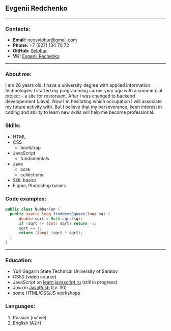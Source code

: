 ## Evgenii Redchenko

---

### Contacts:

- **Email:** [neosylphur@gmail.com](mailto:neosylphur@gmail.com)
- **Phone:** +7 (927) 134 70 72
- **GitHub:** [Sylphur](https://github.com/Sylphur/)
- **VK:** [Evgenii Rechenko](https://vk.com/id45209090)

---

### About me:

I am 26 years old. I have a university degree with applied information technologies.I started my programming carrier year ago with a commercial project - a site for restoraunt. After I was changed to backend developement (Java). Now I`m hesitating which occupation I will associate my future activity with. But I believe that my perseverance, keen interest in coding and ability to learn new skills will help me become professional.

### Skills:

- HTML
- CSS
  - bootstrap
- JavaScript
  - fundamentals
- Java
  - core
  - collections
- SQL basics
- Figma, Photoshop basics

### Code examples:

```Java
public class NumberFun {
  public static long findNextSquare(long sq) {
      double sqrt = Math.sqrt(sq);
      if (sqrt != (int) sqrt) return -1;
      sqrt += 1;
      return (long) (sqrt * sqrt);
  }
}
```

---

### Education:

- Yuri Gagarin State Technical University of Saratov
- CS50 (video cource)
- JavaScript on [learn.javascript.ru](https://learn.javascript.ru) (still in progress)
- Java in [JavaRush](https://javarush.ru) (Lv. 30)
- some HTML/CSS/JS workshops

### Languages:

1. Russian (native)
2. English (A2+)
